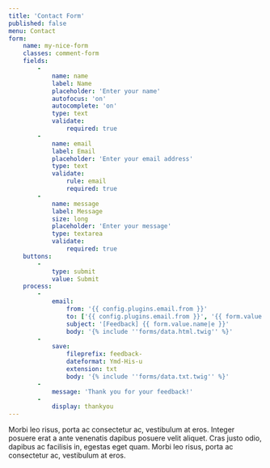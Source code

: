 ```yaml
---
title: 'Contact Form'
published: false
menu: Contact
form:
    name: my-nice-form
    classes: comment-form
    fields:
        -
            name: name
            label: Name
            placeholder: 'Enter your name'
            autofocus: 'on'
            autocomplete: 'on'
            type: text
            validate:
                required: true
        -
            name: email
            label: Email
            placeholder: 'Enter your email address'
            type: text
            validate:
                rule: email
                required: true
        -
            name: message
            label: Message
            size: long
            placeholder: 'Enter your message'
            type: textarea
            validate:
                required: true
    buttons:
        -
            type: submit
            value: Submit
    process:
        -
            email:
                from: '{{ config.plugins.email.from }}'
                to: ['{{ config.plugins.email.from }}', '{{ form.value.email }}']
                subject: '[Feedback] {{ form.value.name|e }}'
                body: '{% include ''forms/data.html.twig'' %}'
        -
            save:
                fileprefix: feedback-
                dateformat: Ymd-His-u
                extension: txt
                body: '{% include ''forms/data.txt.twig'' %}'
        -
            message: 'Thank you for your feedback!'
        -
            display: thankyou
---
```


Morbi leo risus, porta ac consectetur ac, vestibulum at eros. Integer posuere erat a ante venenatis dapibus posuere velit aliquet. Cras justo odio, dapibus ac facilisis in, egestas eget quam. Morbi leo risus, porta ac consectetur ac, vestibulum at eros.
